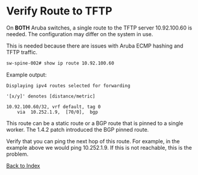 # Verify Route to TFTP

On **BOTH** Aruba switches, a single route to the TFTP server 10.92.100.60 is needed. The configuration may differ on the system in use.

This is needed because there are issues with Aruba ECMP hashing and TFTP traffic.

```bash
sw-spine-002# show ip route 10.92.100.60
```

Example output:

```
Displaying ipv4 routes selected for forwarding

'[x/y]' denotes [distance/metric]

10.92.100.60/32, vrf default, tag 0
    via  10.252.1.9,  [70/0],  bgp
```

This route can be a static route or a BGP route that is pinned to a single worker. The 1.4.2 patch introduced the BGP pinned route.

Verify that you can ping the next hop of this route. For example, in the example above we would ping 10.252.1.9. If this is not reachable, this is the problem.

[Back to Index](../README.md)
